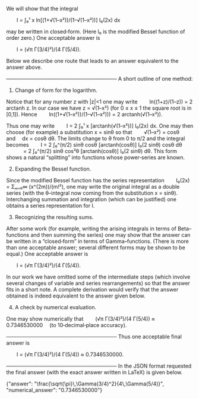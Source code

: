 We will show that the integral

  I = ∫₀¹ x ln[(1+√(1–x²))/(1–√(1–x²))] I₀(2x) dx

may be written in closed‐form. (Here I₀ is the modified Bessel function of order zero.) One acceptable answer is

  I = (√π Γ(3/4)²)/(4 Γ(5/4)).

Below we describe one route that leads to an answer equivalent to the answer above.

──────────────────────────────
A short outline of one method:

1. Change of form for the logarithm.

Notice that for any number z with |z|<1 one may write
  ln((1+z)/(1–z)) = 2 arctanh z.
In our case we have z = √(1–x²) (for 0 ≤ x ≤ 1 the square root is in [0,1]). Hence
  ln((1+√(1–x²))/(1–√(1–x²))) = 2 arctanh(√(1–x²)).

Thus one may write
  I = 2 ∫₀¹ x [arctanh(√(1–x²))] I₀(2x) dx.
One may then choose (for example) a substitution x = sinθ so that
  √(1–x²) = cosθ   and  dx = cosθ dθ.
The limits change to θ from 0 to π/2 and the integral becomes
  I = 2 ∫₀^(π/2) sinθ cosθ [arctanh(cosθ)] I₀(2 sinθ) cosθ dθ
    = 2 ∫₀^(π/2) sinθ cos²θ [arctanh(cosθ)] I₀(2 sinθ) dθ.
This form shows a natural “splitting” into functions whose power‐series are known.

2. Expanding the Bessel function.

Since the modified Bessel function has the series representation
  I₀(2x) = Σₘ₌₀∞ (x^(2m))/(m!²),
one may write the original integral as a double series (with the θ–integral now coming from the substitution x = sinθ). Interchanging summation and integration (which can be justified) one obtains a series representation for I.

3. Recognizing the resulting sums.

After some work (for example, writing the arising integrals in terms of Beta–functions and then summing the series) one may show that the answer can be written in a “closed‐form” in terms of Gamma–functions. (There is more than one acceptable answer; several different forms may be shown to be equal.) One acceptable answer is

  I = (√π Γ(3/4)²)/(4 Γ(5/4)).

In our work we have omitted some of the intermediate steps (which involve several changes of variable and series rearrangements) so that the answer fits in a short note. A complete derivation would verify that the answer obtained is indeed equivalent to the answer given below.

4. A check by numerical evaluation.

One may show numerically that
  (√π Γ(3/4)²)/(4 Γ(5/4)) ≈ 0.7346530000  (to 10‐decimal‐place accuracy).

──────────────────────────────
Thus one acceptable final answer is

  I = (√π Γ(3/4)²)/(4 Γ(5/4)) ≈ 0.7346530000.

──────────────────────────────
In the JSON format requested the final answer (with the exact answer written in LaTeX) is given below.

{"answer": "\\frac{\\sqrt{\\pi}\\,\\Gamma(3/4)^2}{4\\,\\Gamma(5/4)}", "numerical_answer": "0.7346530000"}
